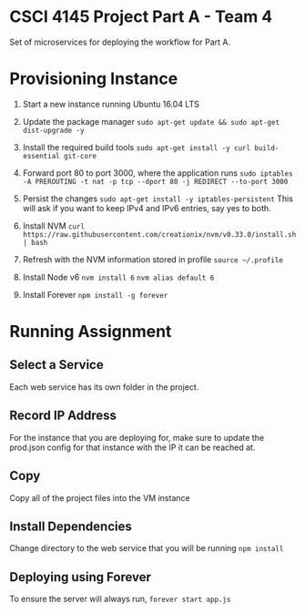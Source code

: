# CSCI 4145 Project Part A - Team 4

Set of microservices for deploying the workflow for Part A.

# Provisioning Instance

1. Start a new instance running Ubuntu 16.04 LTS
2. Update the package manager
`sudo apt-get update && sudo apt-get dist-upgrade -y`

3. Install the required build tools
`sudo apt-get install -y curl build-essential git-core`

4. Forward port 80 to port 3000, where the application runs
`sudo iptables -A PREROUTING -t nat -p tcp --dport 80 -j REDIRECT --to-port 3000`

5. Persist the changes
`sudo apt-get install -y iptables-persistent`
This will ask if you want to keep IPv4 and IPv6 entries, say yes to both.

6. Install NVM
`curl https://raw.githubusercontent.com/creationix/nvm/v0.33.0/install.sh | bash`

7. Refresh with the NVM information stored in profile
`source ~/.profile`

8. Install Node v6
`nvm install 6`
`nvm alias default 6`

9. Install Forever
`npm install -g forever`

# Running Assignment
## Select a Service
Each web service has its own folder in the project.  

## Record IP Address
For the instance that you are deploying for, make sure to update the prod.json config for that instance with the IP it can be reached at.

## Copy
Copy all of the project files into the VM instance

## Install Dependencies
Change directory to the web service that you will be running
`npm install`

## Deploying using Forever
To ensure the server will always run,
`forever start app.js`
